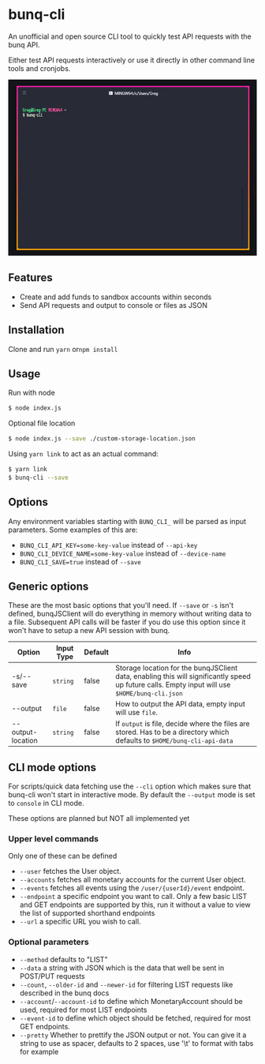 # bunq-cli
An unofficial and open source CLI tool to quickly test API requests with the bunq API.

Either test API requests interactively or use it directly in other command line tools and cronjobs.

![Example usage gif](./assets/bunq-cli-2.gif)

## Features

 - Create and add funds to sandbox accounts within seconds
 - Send API requests and output to console or files as JSON

## Installation
Clone and run `yarn` or`npm install`

## Usage
Run with node
```bash
$ node index.js
```

Optional file location
```bash
$ node index.js --save ./custom-storage-location.json
```

Using `yarn link` to act as an actual command:
```bash
$ yarn link
$ bunq-cli --save
```

## Options
Any environment variables starting with `BUNQ_CLI_` will be parsed as input parameters. Some examples of this are:

  - `BUNQ_CLI_API_KEY=some-key-value` instead of `--api-key`
  - `BUNQ_CLI_DEVICE_NAME=some-key-value` instead of `--device-name`
  - `BUNQ_CLI_SAVE=true` instead of `--save`

## Generic options
These are the most basic options that you'll need. If `--save` or `-s` isn't defined, bunqJSClient will do everything in memory without writing data to a file. Subsequent API calls will be faster if you do use this option since it won't have to setup a new API session with bunq.

| Option   | Input Type       | Default | Info   |
| ------- | -------- | -----|------ |
| -s/--save   | `string`    | false | Storage location for the bunqJSClient data, enabling this will significantly speed up future calls. Empty input will use `$HOME/bunq-cli.json` |
| --output    | `file`   | false | How to output the API data, empty input will use `file`.  |
| --output-location    | `string`   | false | If `output` is file, decide where the files are stored. Has to be a directory which defaults to `$HOME/bunq-cli-api-data`  |

## CLI mode options
For scripts/quick data fetching use the `--cli` option which makes sure that bunq-cli won't start in interactive mode. By default the `--output` mode is set to `console` in CLI mode.

These options are planned but NOT all implemented yet

### Upper level commands
Only one of these can be defined

 - `--user` fetches the User object.
 - `--accounts` fetches all monetary accounts for the current User object.
 - `--events` fetches all events using the `/user/{userId}/event` endpoint.
 - `--endpoint` a specific endpoint you want to call. Only a few basic LIST and GET endpoints are supported by this, run it without a value to view the list of supported shorthand endpoints
 - `--url` a specific URL you wish to call.
 
### Optional parameters 

 - `--method` defaults to "LIST"
 - `--data` a string with JSON which is the data that well be sent in POST/PUT requests
 - `--count`, `--older-id` and `--newer-id` for filtering LIST requests like described in the bunq docs
 - `--account`/`--account-id` to define which MonetaryAccount should be used, required for most LIST endpoints
 - `--event-id` to define which object should be fetched, required for most GET endpoints.
 - `--pretty` Whether to prettify the JSON output or not. You can give it a string to use as spacer, defaults to 2 spaces, use '\t' to format with tabs for example

